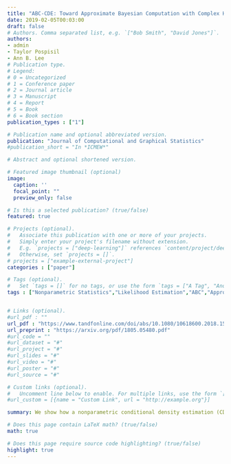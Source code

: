 ```yaml
---
title: "ABC-CDE: Toward Approximate Bayesian Computation with Complex High-Dimensional Data and Limited Simulations"
date: 2019-02-05T00:03:00
draft: false
# Authors. Comma separated list, e.g. `["Bob Smith", "David Jones"]`.
authors:
- admin
- Taylor Pospisil
- Ann B. Lee
# Publication type.
# Legend:
# 0 = Uncategorized
# 1 = Conference paper
# 2 = Journal article
# 3 = Manuscript
# 4 = Report
# 5 = Book
# 6 = Book section
publication_types : ["1"]

# Publication name and optional abbreviated version.
publication: "Journal of Computational and Graphical Statistics"
#publication_short = "In *ICMEW*"

# Abstract and optional shortened version.

# Featured image thumbnail (optional)
image:
  caption: ''
  focal_point: ""
  preview_only: false

# Is this a selected publication? (true/false)
featured: true

# Projects (optional).
#   Associate this publication with one or more of your projects.
#   Simply enter your project's filename without extension.
#   E.g. `projects = ["deep-learning"]` references `content/project/deep-learning.md`.
#   Otherwise, set `projects = []`.
# projects = ["example-external-project"]
categories : ["paper"]

# Tags (optional).
#   Set `tags = []` for no tags, or use the form `tags = ["A Tag", "Another Tag"]` for one or more tags.
tags : ["Nonparametric Statistics","Likelihood Estimation","ABC","Approximate Bayesian Computation"]


# Links (optional).
#url_pdf : ""
url_pdf : "https://www.tandfonline.com/doi/abs/10.1080/10618600.2018.1546594?journalCode=ucgs20"
url_preprint : "https://arxiv.org/pdf/1805.05480.pdf"
#url_code = ""
#url_dataset = "#"
#url_project = "#"
#url_slides = "#"
#url_video = "#"
#url_poster = "#"
#url_source = "#"

# Custom links (optional).
#   Uncomment line below to enable. For multiple links, use the form `[{...}, {...}, {...}]`.
#url_custom = [{name = "Custom Link", url = "http://example.org"}]

summary: We show how a nonparametric conditional density estimation (CDE) framework,  which we refer to as ABC-CDE, help address three nontrivial challenges in ABC: (i) how to efficiently estimate the posterior distribution with limited simulations and different types of data, (ii) how to tune and compare the performance of ABC and related methods in estimating the posterior itself, rather than just certain properties of the density, and (iii) how to efficiently choose among a large set of summary statistics based on a CDE surrogate loss. 

# Does this page contain LaTeX math? (true/false)
math: true

# Does this page require source code highlighting? (true/false)
highlight: true
---
```

